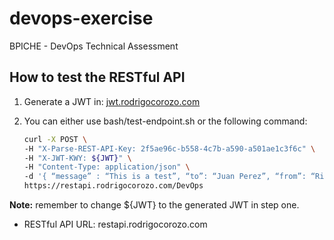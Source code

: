 # devops-exercise

BPICHE - DevOps Technical Assessment

## How to test the RESTful API

1. Generate a JWT in: [jwt.rodrigocorozo.com](https://jwt.rodrigocorozo.com)

2. You can either use bash/test-endpoint.sh or the following command:
   
   ```bash
   curl -X POST \
   -H "X-Parse-REST-API-Key: 2f5ae96c-b558-4c7b-a590-a501ae1c3f6c" \
   -H "X-JWT-KWY: ${JWT}" \
   -H "Content-Type: application/json" \
   -d '{ “message” : “This is a test”, “to”: “Juan Perez”, “from”: “Rita Asturia”, “timeToLifeSec” : 45 }' \
   https://restapi.rodrigocorozo.com/DevOps
   ```
**Note:** remember to change ${JWT} to the generated JWT in step one.

- RESTful API URL: restapi.rodrigocorozo.com
